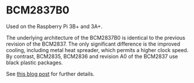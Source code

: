 # BCM2837B0

Used on the Raspberry Pi 3B+ and 3A+.

The underlying architecture of the BCM2837B0 is identical to the previous revision of the BCM2837. The only significant difference is the improved cooling, including metal heat spreader, which permits a higher clock speed. By contrast, BCM2835, BCM2836 and revision A0 of the BCM2837 use black plastic packages.

See [this blog post](https://www.raspberrypi.org/blog/raspberry-pi-3-model-bplus-sale-now-35/) for further details.
